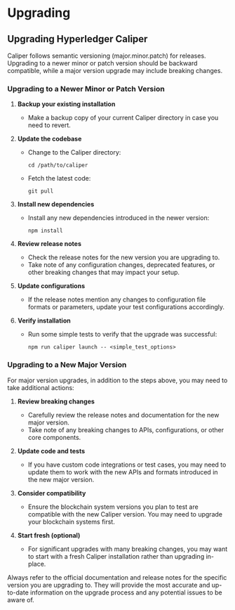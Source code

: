 # Upgrading


## Upgrading Hyperledger Caliper

Caliper follows semantic versioning (major.minor.patch) for releases. Upgrading to a newer minor or patch version should be backward compatible, while a major version upgrade may include breaking changes.

### Upgrading to a Newer Minor or Patch Version

1. **Backup your existing installation**
    - Make a backup copy of your current Caliper directory in case you need to revert.

2. **Update the codebase**
    - Change to the Caliper directory:
      ```
      cd /path/to/caliper
      ```
    - Fetch the latest code:
      ```
      git pull
      ```

3. **Install new dependencies**
    - Install any new dependencies introduced in the newer version:
      ```
      npm install
      ```

4. **Review release notes**
    - Check the release notes for the new version you are upgrading to.
    - Take note of any configuration changes, deprecated features, or other breaking changes that may impact your setup.

5. **Update configurations**
    - If the release notes mention any changes to configuration file formats or parameters, update your test configurations accordingly.

6. **Verify installation**
    - Run some simple tests to verify that the upgrade was successful:
      ```
      npm run caliper launch -- <simple_test_options>
      ```

### Upgrading to a New Major Version

For major version upgrades, in addition to the steps above, you may need to take additional actions:

1. **Review breaking changes**
    - Carefully review the release notes and documentation for the new major version.
    - Take note of any breaking changes to APIs, configurations, or other core components.

2. **Update code and tests**
    - If you have custom code integrations or test cases, you may need to update them to work with the new APIs and formats introduced in the new major version.

3. **Consider compatibility**
    - Ensure the blockchain system versions you plan to test are compatible with the new Caliper version. You may need to upgrade your blockchain systems first.

4. **Start fresh (optional)**
    - For significant upgrades with many breaking changes, you may want to start with a fresh Caliper installation rather than upgrading in-place.

Always refer to the official documentation and release notes for the specific version you are upgrading to. They will provide the most accurate and up-to-date information on the upgrade process and any potential issues to be aware of.
